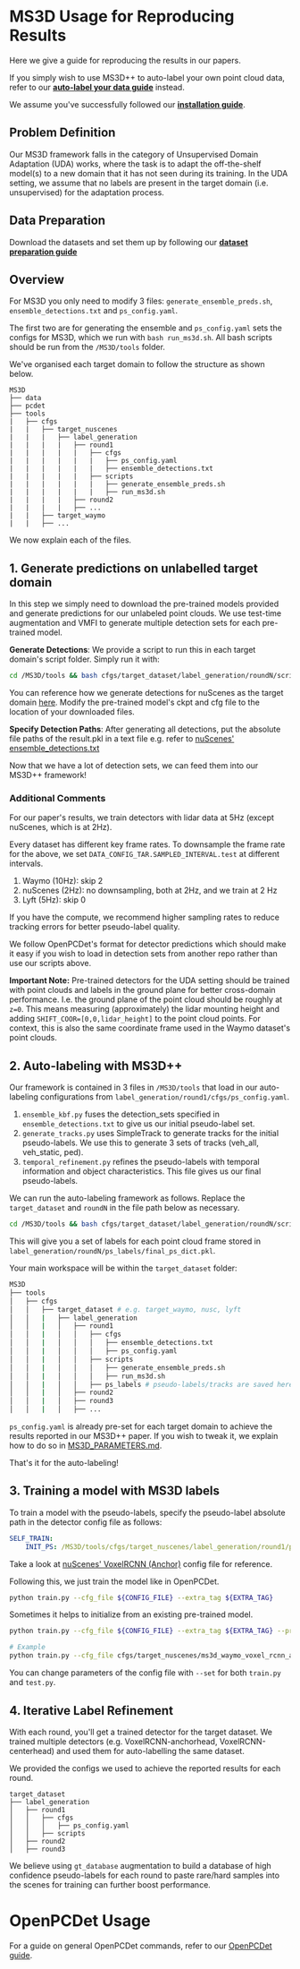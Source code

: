 

# MS3D Usage for Reproducing Results

Here we give a guide for reproducing the results in our papers. 

If you simply wish to use MS3D++ to auto-label your own point cloud data, refer to our [**auto-label your data guide**](../docs/AUTO_LABEL_YOUR_DATA.md) instead.

We assume you've successfully followed our [**installation guide**](../docs/INSTALL.md).

## Problem Definition
Our MS3D framework falls in the category of Unsupervised Domain Adaptation (UDA) works, where the task is to adapt the off-the-shelf model(s) to a new domain that it has not seen during its training. In the UDA setting, we assume that no labels are present in the target domain (i.e. unsupervised) for the adaptation process. 

## Data Preparation
Download the datasets and set them up by following our [**dataset preparation guide**](../docs/DATASET_PREPARATION.md)

## Overview
For MS3D you only need to modify 3 files: `generate_ensemble_preds.sh`, `ensemble_detections.txt` and `ps_config.yaml`. 

The first two are for generating the ensemble and `ps_config.yaml` sets the configs for MS3D, which we run with `bash run_ms3d.sh`. All bash scripts should be run from the `/MS3D/tools` folder.

We've organised each target domain to follow the structure as shown below.

```
MS3D
├── data
├── pcdet
├── tools
|   ├── cfgs
|   |   ├── target_nuscenes
|   |   |   ├── label_generation
|   |   |   |   ├── round1
|   |   |   |   |   ├── cfgs
|   |   |   |   |   |   ├── ps_config.yaml
|   |   |   |   |   |   ├── ensemble_detections.txt
|   |   |   |   |   ├── scripts
|   |   |   |   |   |   ├── generate_ensemble_preds.sh
|   |   |   |   |   |   ├── run_ms3d.sh
|   |   |   |   ├── round2
|   |   |   |   ├── ...
|   |   ├── target_waymo
|   |   ├── ...
```
We now explain each of the files.

## 1. Generate predictions on unlabelled target domain

In this step we simply need to download the pre-trained models provided and generate predictions for our unlabeled point clouds. We use test-time augmentation and VMFI to generate multiple detection sets for each pre-trained model.

**Generate Detections**: We provide a script to run this in each target domain's script folder. Simply run it with:
```bash
cd /MS3D/tools && bash cfgs/target_dataset/label_generation/roundN/scripts/generate_ensemble_preds.sh
```
You can reference how we generate detections for nuScenes as the target domain [here](../tools/cfgs/target_nuscenes/label_generation/round1/scripts/pretrained/). Modify the pre-trained model's ckpt and cfg file to the location of your downloaded files.

**Specify Detection Paths**: After generating all detections, put the absolute file paths of the result.pkl in a text file e.g. refer to [nuScenes' ensemble_detections.txt](../tools/cfgs/target_nuscenes/label_generation/round1/cfgs/ensemble_detections.txt)

Now that we have a lot of detection sets, we can feed them into our MS3D++ framework! 

### Additional Comments
For our paper's results, we train detectors with lidar data at 5Hz (except nuScenes, which is at 2Hz). 

Every dataset has different key frame rates. To downsample the frame rate for the above, we set `DATA_CONFIG_TAR.SAMPLED_INTERVAL.test` at different intervals.
1. Waymo (10Hz): skip 2
2. nuScenes (2Hz): no downsampling, both at 2Hz, and we train at 2 Hz
3. Lyft (5Hz): skip 0

If you have the compute, we recommend higher sampling rates to reduce tracking errors for better pseudo-label quality. 

We follow OpenPCDet's format for detector predictions which should make it easy if you wish to load in detection sets from another repo rather than use our scripts above. 

**Important Note:** Pre-trained detectors for the UDA setting should be trained with point clouds and labels in the ground plane for better cross-domain performance. I.e. the ground plane of the point cloud should be roughly at `z=0`. This means measuring (approximately) the lidar mounting height and adding `SHIFT_COOR=[0,0,lidar_height]` to the point cloud points. For context, this is also the same coordinate frame used in the Waymo dataset's point clouds. 

## 2. Auto-labeling with MS3D++
Our framework is contained in 3 files in `/MS3D/tools` that load in our auto-labeling configurations from `label_generation/round1/cfgs/ps_config.yaml`.
1. `ensemble_kbf.py`  fuses the detection_sets specified in `ensemble_detections.txt` to give us our initial pseudo-label set.
2. `generate_tracks.py`  uses SimpleTrack to generate tracks for the initial pseudo-labels. We use this to generate 3 sets of tracks (veh_all, veh_static, ped). 
3. `temporal_refinement.py` refines the pseudo-labels with temporal information and object characteristics. This file gives us our final pseudo-labels. 

We can run the auto-labeling framework as follows. Replace the `target_dataset` and `roundN` in the file path below as necessary.
```bash
cd /MS3D/tools && bash cfgs/target_dataset/label_generation/roundN/scripts/run_ms3d.sh
```
 This will give you a set of labels for each point cloud frame stored in `label_generation/roundN/ps_labels/final_ps_dict.pkl`.

Your main workspace will be within the `target_dataset` folder:
```bash
MS3D
├── tools
│   ├── cfgs
│   │   ├── target_dataset # e.g. target_waymo, nusc, lyft
│   │   |   ├── label_generation
│   │   |   │   ├── round1
│   │   |   │   │   ├── cfgs
│   │   |   │   │   │   ├── ensemble_detections.txt
│   │   |   │   │   │   ├── ps_config.yaml
│   │   |   │   │   ├── scripts
│   │   |   │   │   │   ├── generate_ensemble_preds.sh
│   │   |   │   │   │   ├── run_ms3d.sh
│   │   |   │   │   ├── ps_labels # pseudo-labels/tracks are saved here
│   │   |   │   ├── round2
│   │   |   │   ├── round3
│   │   |   │   ├── ...
```

`ps_config.yaml` is already pre-set for each target domain to achieve the results reported in our MS3D++ paper. If you wish to tweak it, we explain how to do so in [MS3D_PARAMETERS.md](../docs/MS3D_PARAMETERS.md).

That's it for the auto-labeling! 

## 3. Training a model with MS3D labels
To train a model with the pseudo-labels, specify the pseudo-label absolute path in the detector config file as follows:
```yaml
SELF_TRAIN:
    INIT_PS: /MS3D/tools/cfgs/target_nuscenes/label_generation/round1/ps_labels/final_ps_dict.pkl
```
Take a look at [nuScenes' VoxelRCNN (Anchor)](tools/cfgs/target_nuscenes/ms3d_waymo_voxel_rcnn_anchorhead.yaml) config file for reference.

Following this, we just train the model like in OpenPCDet. 
```bash
python train.py --cfg_file ${CONFIG_FILE} --extra_tag ${EXTRA_TAG}
```
Sometimes it helps to initialize from an existing pre-trained model. 
```bash
python train.py --cfg_file ${CONFIG_FILE} --extra_tag ${EXTRA_TAG} --pretrained_model ${EXTRA_TAG}

# Example
python train.py --cfg_file cfgs/target_nuscenes/ms3d_waymo_voxel_rcnn_anchorhead.yaml --extra_tag 10xyzt_vehped --pretrained_model ../model_zoo/waymo_voxel_rcnn_anchorhead.pth
```
You can change parameters of the config file with `--set` for both `train.py` and `test.py`.

## 4. Iterative Label Refinement
With each round, you'll get a trained detector for the target dataset. We trained multiple detectors (e.g. VoxelRCNN-anchorhead, VoxelRCNN-centerhead) and used them for auto-labelling the same dataset. 

We provided the configs we used to achieve the reported results for each round. 
```
target_dataset
├── label_generation
│   ├── round1
│   │   ├── cfgs
│   │   │   ├── ps_config.yaml
│   │   ├── scripts
│   ├── round2
│   ├── round3
```

We believe using `gt_database` augmentation to build a database of high confidence pseudo-labels for each round to paste rare/hard samples into the scenes for training can further boost performance.

# OpenPCDet Usage
For a guide on general OpenPCDet commands, refer to our [OpenPCDet guide](../docs/OPENPCDET_USAGE.md).
